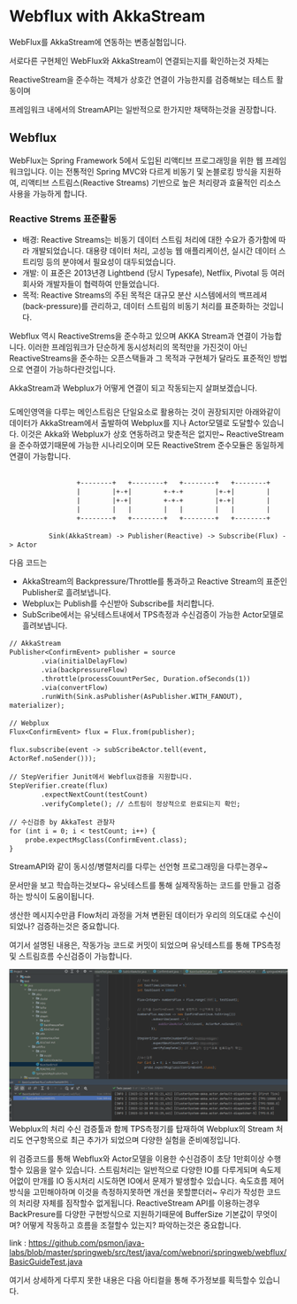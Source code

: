 # Webflux with AkkaStream

WebFlux를 AkkaStream에 연동하는 변종실험입니다.

서로다른 구현체인 WebFlux와 AkkaStream이 연결되는지를 확인하는것 자체는

ReactiveStream을 준수하는 객체가 상호간 연결이 가능한지를 검증해보는 테스트 활동이며

프레임워크 내에서의 StreamAPI는 일반적으로 한가지만 채택하는것을 권장합니다.

## Webflux

WebFlux는 Spring Framework 5에서 도입된 리액티브 프로그래밍을 위한 웹 프레임워크입니다.
이는 전통적인 Spring MVC와 다르게 비동기 및 논블로킹 방식을 지원하여,
리액티브 스트림스(Reactive Streams) 기반으로 높은 처리량과 효율적인 리소스 사용을 가능하게 합니다.


### Reactive Strems 표준활동

- 배경: Reactive Streams는 비동기 데이터 스트림 처리에 대한 수요가 증가함에 따라 개발되었습니다. 대용량 데이터 처리, 고성능 웹 애플리케이션, 실시간 데이터 스트리밍 등의 분야에서 필요성이 대두되었습니다.
- 개발: 이 표준은 2013년경 Lightbend (당시 Typesafe), Netflix, Pivotal 등 여러 회사와 개발자들이 협력하여 만들었습니다.
- 목적: Reactive Streams의 주된 목적은 대규모 분산 시스템에서의 백프레셔(back-pressure)를 관리하고, 데이터 스트림의 비동기 처리를 표준화하는 것입니다.

Webflux 역시 ReactiveStrems을 준수하고 있으며 AKKA Stream과 연결이 가능합니다.
이러한 프레임워크가 단순하게 동시성처리의 목적만을 가진것이 아닌 ReactiveStreams을 준수하는 오픈스택들과
그 목적과 구현체가 달라도 표준적인 방법으로 연결이 가능하다란것입니다.

AkkaStream과 Webplux가 어떻게 연결이 되고 작동되는지 살펴보겠습니다.

###

도메인영역을 다루는 메인스트림은 단일요소로 활용하는 것이 권장되지만
아래와같이 데이터가 AkkaStream에서 출발하여 Webplux를 지나 Actor모델로 도달할수 있습니다.
이것은 Akka와 Webplux가 상호 연동하려고 맞춘적은 없지만~ ReactiveStream을 준수하였기때문에 가능한 시나리오이며
모든 ReactiveStrem 준수모듈은 동일하게 연결이 가능합니다.


```
                                                                                                                                
                 +--------+   +--------+   +--------+   +--------+                                                              
                 |        |+-+|        +-+-+        |+-+|        |                                                              
                 |        |+-+|        +-+-+        |+-+|        |                                                              
                 |        |   |        |   |        |   |        |                                                              
                 +--------+   +--------+   +--------+   +--------+                                                              
                                                                                                                                
          Sink(AkkaStream) -> Publisher(Reactive) -> Subscribe(Flux) -> Actor 
```

다음 코드는

- AkkaStream의 Backpressure/Throttle를 통과하고 Reactive Stream의 표준인 Publisher로 흘려보냅니다.
- Webplux는 Publish를 수신받아 Subscribe를 처리합니다.
- SubScribe에서는 유닛테스트내에서 TPS측정과 수신검증이 가능한 Actor모델로 흘려보냅니다.

```
// AkkaStream
Publisher<ConfirmEvent> publisher = source
        .via(initialDelayFlow)
        .via(backpressureFlow)
        .throttle(processCouuntPerSec, Duration.ofSeconds(1))
        .via(convertFlow)
        .runWith(Sink.asPublisher(AsPublisher.WITH_FANOUT), materializer);

// Webplux
Flux<ConfirmEvent> flux = Flux.from(publisher);

flux.subscribe(event -> subScribeActor.tell(event, ActorRef.noSender()));

// StepVerifier Junit에서 Webflux검증을 지원합니다.
StepVerifier.create(flux)
        .expectNextCount(testCount)
        .verifyComplete(); // 스트림이 정상적으로 완료되는지 확인;

// 수신검증 by AkkaTest 관찰자
for (int i = 0; i < testCount; i++) {
    probe.expectMsgClass(ConfirmEvent.class);
}
```

StreamAPI와 같이 동시성/병렬처리를 다루는 선언형 프로그래밍을 다루는경우~

문서만을 보고 학습하는것보다~ 유닛테스트를 통해 실제작동하는 코드를 만들고 검증하는 방식이 도움이됩니다.

생산한 메시지수만큼 Flow처리 과정을 거쳐 변환된 데이터가 우리의 의도대로 수신이되었나? 검증하는것은 중요합니다.

여기서 설명된 내용은, 작동가능 코드로 커밋이 되었으며  유닛테스트를 통해 TPS측정및 스트림흐름 수신검증이 가능합니다.


![unittest](../../../../../../../doc/unittest-webflux.png)
Webplux의 처리 수신 검증툴과 함께 TPS측정기를 탑재하여 Webplux의 Stream 처리도 연구항목으로 최근 추가가 되었으며
다양한 실험을 준비예정입니다.

위 검증코드를 통해 Webflux와 Actor모델을 이용한 수신검증이 초당 1만회이상 수행할수 있음을 알수 있습니다.
스트림처리는 일반적으로 다양한 IO를 다루게되며 속도제어없이 만개를 IO 동시처리 시도하면 IO에서 문제가 발생할수 있습니다.
속도흐름 제어방식을 고민해야하며 이것을 측정하지못하면 개선을 못할뿐더러~ 우리가 작성한 코드의 처리량 자체를 짐작할수 없게됩니다.
ReactiveStream API를 이용하는경우 BackPresure를 다양한 구현방식으로 지원하기때문에 BufferSize 기본값이 무엇이며? 어떻게 작동하고 흐름을 조절할수 있는지? 파악하는것은 중요합니다.



link : https://github.com/psmon/java-labs/blob/master/springweb/src/test/java/com/webnori/springweb/webflux/BasicGuideTest.java


여기서 상세하게 다루지 못한 내용은 다음 아티컬을 통해 주가정보를 획득할수 있습니다.